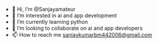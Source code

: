 - 👋 Hi, I’m @Sanjayamateur
- 👀 I’m interested in ai and app development 
- 🌱 I’m currently learning python 
- 💞️ I’m looking to collaborate on ai and app developers
- 📫 How to reach me sanjaykumarbm442006@gmail.com

<!---
Sanjayamateur/Sanjayamateur is a ✨ special ✨ repository because its `README.md` (this file) appears on your GitHub profile.
You can click the Preview link to take a look at your changes.
--->
